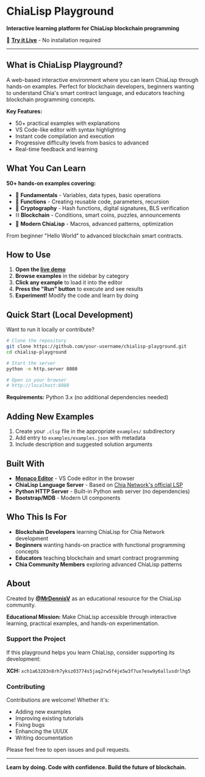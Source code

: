 # ChiaLisp Playground

**Interactive learning platform for ChiaLisp blockchain programming**

🚀 **[Try it Live](https://chialisp.mrdennis.dev/)** - No installation required

---

## What is ChiaLisp Playground?

A web-based interactive environment where you can learn ChiaLisp through hands-on examples. Perfect for blockchain developers, beginners wanting to understand Chia's smart contract language, and educators teaching blockchain programming concepts.

**Key Features:**
- 50+ practical examples with explanations
- VS Code-like editor with syntax highlighting
- Instant code compilation and execution
- Progressive difficulty levels from basics to advanced
- Real-time feedback and learning

## What You Can Learn

**50+ hands-on examples covering:**
- 🌱 **Fundamentals** - Variables, data types, basic operations
- 🔧 **Functions** - Creating reusable code, parameters, recursion  
- 🔐 **Cryptography** - Hash functions, digital signatures, BLS verification
- ⛓️ **Blockchain** - Conditions, smart coins, puzzles, announcements
- 🚀 **Modern ChiaLisp** - Macros, advanced patterns, optimization

From beginner "Hello World" to advanced blockchain smart contracts.

## How to Use

1. **Open the [live demo](https://chialisp.mrdennis.dev/)**
2. **Browse examples** in the sidebar by category
3. **Click any example** to load it into the editor
4. **Press the "Run" button** to execute and see results
5. **Experiment!** Modify the code and learn by doing

## Quick Start (Local Development)

Want to run it locally or contribute?

```bash
# Clone the repository
git clone https://github.com/your-username/chialisp-playground.git
cd chialisp-playground

# Start the server
python -m http.server 8080

# Open in your browser
# http://localhost:8080
```

**Requirements:** Python 3.x (no additional dependencies needed)

## Adding New Examples

1. Create your `.clsp` file in the appropriate `examples/` subdirectory
2. Add entry to `examples/examples.json` with metadata
3. Include description and suggested solution arguments

## Built With

- **[Monaco Editor](https://microsoft.github.io/monaco-editor/)** - VS Code editor in the browser
- **ChiaLisp Language Server** - Based on [Chia Network's official LSP](https://github.com/Chia-Network/vscode-chialisp-lsp)
- **Python HTTP Server** - Built-in Python web server (no dependencies)
- **Bootstrap/MDB** - Modern UI components

## Who This Is For

- **Blockchain Developers** learning ChiaLisp for Chia Network development
- **Beginners** wanting hands-on practice with functional programming concepts
- **Educators** teaching blockchain and smart contract programming
- **Chia Community Members** exploring advanced ChiaLisp patterns

## About

Created by **[@MrDennisV](https://x.com/MrDennisV)** as an educational resource for the ChiaLisp community.

**Educational Mission:** Make ChiaLisp accessible through interactive learning, practical examples, and hands-on experimentation.

### Support the Project

If this playground helps you learn ChiaLisp, consider supporting its development:

**XCH:** `xch1a63283n8rh7yksz03774s5jaq2rw5f4je5w3f7ux7esw9y6allusdrlhg5`

### Contributing

Contributions are welcome! Whether it's:
- Adding new examples
- Improving existing tutorials
- Fixing bugs
- Enhancing the UI/UX
- Writing documentation

Please feel free to open issues and pull requests.

---

**Learn by doing. Code with confidence. Build the future of blockchain.**
